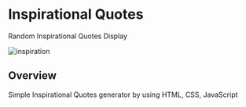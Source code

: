 # Inspirational Quotes

Random Inspirational Quotes Display

![inspiration](https://github.com/Iseul-park/portfolio/assets/115364398/3b7afd7d-e674-43b0-bda4-3c1a9f855a40)

## Overview

Simple Inspirational Quotes generator by using HTML, CSS, JavaScript

